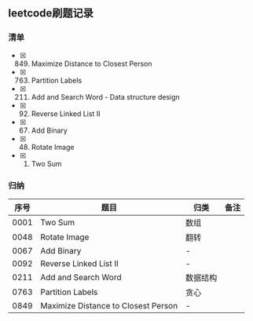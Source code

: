 ## leetcode刷题记录
### 清单
- [x] 0849. Maximize Distance to Closest Person
- [x] 0763. Partition Labels
- [x] 0211. Add and Search Word - Data structure design
- [x] 0092. Reverse Linked List II
- [x] 0067. Add Binary
- [x] 0048. Rotate Image
- [x] 0001. Two Sum
### 归纳
序号 | 题目 | 归类 | 备注
------------ | ------------- | ------------ | -------------
0001 | Two Sum | 数组 | 
0048 | Rotate Image | 翻转 | 
0067 | Add Binary | - | 
0092 | Reverse Linked List II | - | 
0211 | Add and Search Word | 数据结构 | 
0763 | Partition Labels | 贪心 | 
0849 | Maximize Distance to Closest Person | - | 
